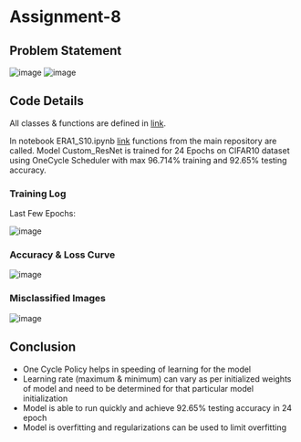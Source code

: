 # Assignment-8

## Problem Statement

![image](https://github.com/MPGarg/ERA1_Session10/assets/120099863/4b3b95cd-02f1-42aa-891f-c60a7564cbcb)
![image](https://github.com/MPGarg/ERA1_Session10/assets/120099863/fd101912-faff-40dc-baac-554e8c6bd12b)

## Code Details

All classes & functions are defined in [link](https://github.com/MPGarg/ERA1_main_repo). 

In notebook ERA1_S10.ipynb [link](ERA1_S10.ipynb) functions from the main repository are called. Model Custom_ResNet is trained for 24 Epochs on CIFAR10 dataset using OneCycle Scheduler with max 96.714% training and 92.65% testing accuracy.

### Training Log

Last Few Epochs:

![image](https://github.com/MPGarg/ERA1_Session10/assets/120099863/1d8273bf-5812-4d69-ab88-96dffee175ed)

### Accuracy & Loss Curve

![image](https://github.com/MPGarg/ERA1_Session10/assets/120099863/8c9e1ec1-0703-4374-9c3a-151c7c060b78)

### Misclassified Images

![image](https://github.com/MPGarg/ERA1_Session10/assets/120099863/9e3aad81-85b3-422e-b4ff-1e749aa8f1f2)

## Conclusion

* One Cycle Policy helps in speeding of learning for the model
* Learning rate (maximum & minimum) can vary as per initialized weights of model and need to be determined for that particular model initialization
* Model is able to run quickly and achieve 92.65% testing accuracy in 24 epoch
* Model is overfitting and regularizations can be used to limit overfitting

